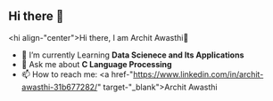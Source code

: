 ## Hi there 👋

<!--
**architawasthi99/architawasthi99** is a ✨ _special_ ✨ repository because its `README.md` (this file) appears on your GitHub profile.

Here are some ideas to get you started:

- 🔭 I’m currently working on ...
- 🌱 I’m currently learning ...
- 👯 I’m looking to collaborate on ...
- 🤔 I’m looking for help with ...
- 💬 Ask me about ...
- 📫 How to reach me: ...
- 😄 Pronouns: ...
- ⚡ Fun fact: ...
-->

<hi align-"center">Hi there, I am Archit Awasthi👋</h1>

- 🌱 I’m currently Learning  <strong>Data Scienece and Its Applications </strong>
- 💬 Ask me about <strong>C Language Processing </strong>
- 📫 How to reach me: <a href-"https://www.linkedin.com/in/archit-awasthi-31b677282/" target-"_blank">Archit Awasthi</a>
